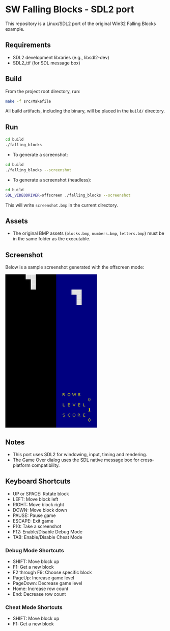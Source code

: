 # SW Falling Blocks - SDL2 port

This repository is a Linux/SDL2 port of the original Win32 Falling Blocks example.

## Requirements

- SDL2 development libraries (e.g., libsdl2-dev)
- SDL2_ttf (for SDL message box)

## Build

From the project root directory, run:

```bash
make -f src/Makefile
```

All build artifacts, including the binary, will be placed in the `build/` directory.

## Run

```bash
cd build
./falling_blocks
```

- To generate a screenshot:

```bash
cd build
./falling_blocks --screenshot
```

- To generate a screenshot (headless):

```bash
cd build
SDL_VIDEODRIVER=offscreen ./falling_blocks --screenshot
```

This will write `screenshot.bmp` in the current directory.

## Assets

- The original BMP assets (`blocks.bmp`, `numbers.bmp`, `letters.bmp`) must be in the same folder as the executable.

## Screenshot

Below is a sample screenshot generated with the offscreen mode:

![screenshot](screenshot.bmp)

## Notes

- This port uses SDL2 for windowing, input, timing and rendering.
- The Game Over dialog uses the SDL native message box for cross-platform compatibility.

## Keyboard Shortcuts

- UP or SPACE: Rotate block
- LEFT: Move block left
- RIGHT: Move block right
- DOWN: Move block down
- PAUSE: Pause game
- ESCAPE: Exit game
- F10: Take a screenshot
- F12: Enable/Disable Debug Mode
- TAB: Enable/Disable Cheat Mode

### Debug Mode Shortcuts

- SHIFT: Move block up
- F1: Get a new block
- F2 through F9: Choose specific block
- PageUp: Increase game level
- PageDown: Decrease game level
- Home: Increase row count
- End: Decrease row count

### Cheat Mode Shortcuts

- SHIFT: Move block up
- F1: Get a new block
